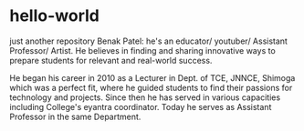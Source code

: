 # hello-world
just another repository
Benak Patel: he's an educator/ youtuber/ Assistant Professor/ Artist. He believes in finding and sharing innovative ways to prepare students for relevant and real-world success.


He began his career in 2010 as a Lecturer in Dept. of TCE, JNNCE, Shimoga which was a perfect fit, where he guided students to find their passions for technology and projects. Since then he has served in various capacities including College's eyantra coordinator. Today he serves as Assistant Professor in the same Department. 
